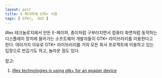 ```yaml
---
layout: post
title: E-페이퍼에 GTK+ 사용
tags: [ GTK+,  GUI ]
---
```


iRex 테크놀로지에서 만든 E-페이퍼, 종이처럼 구부러지면서 컴퓨터 화면처럼 동작하는 디스플레이 장치에 들어가는 소프트웨어 개발자들이 GTK+ 라이브러리를 이용한다고 한다. 여러가지 이유로 GTK+ 라이브러리를 거의 모든 회사 프로젝트에 이용하고 있는 입장으로 반갑기도 하고, 놀라운 점도 있다.

참고:

1.  [iRex technologies is using gtk+ for an epaper device](http://pvanhoof.be/blog/index.php/2006/12/03/irex-technologies-is-using-gtk-for-an-epaper-device)


